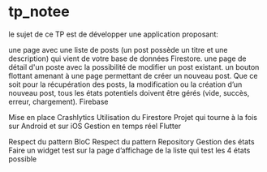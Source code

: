 # tp_notee

le sujet de ce TP est de développer une application proposant:

une page avec une liste de posts (un post possède un titre et une description) qui vient de votre base de données Firestore.
une page de détail d'un poste avec la possibilité de modifier un post existant.
un bouton flottant amenant à une page permettant de créer un nouveau post.
Que ce soit pour la récupération des posts, la modification ou la création d’un nouveau post, tous les états potentiels doivent être gérés (vide, succès, erreur, chargement).
Firebase

Mise en place Crashlytics
Utilisation du Firestore
Projet qui tourne à la fois sur Android et sur iOS
Gestion en temps réel
Flutter

Respect du pattern BloC
Respect du pattern Repository
Gestion des états
Faire un widget test sur la page d’affichage de la liste qui test les 4 états possible
